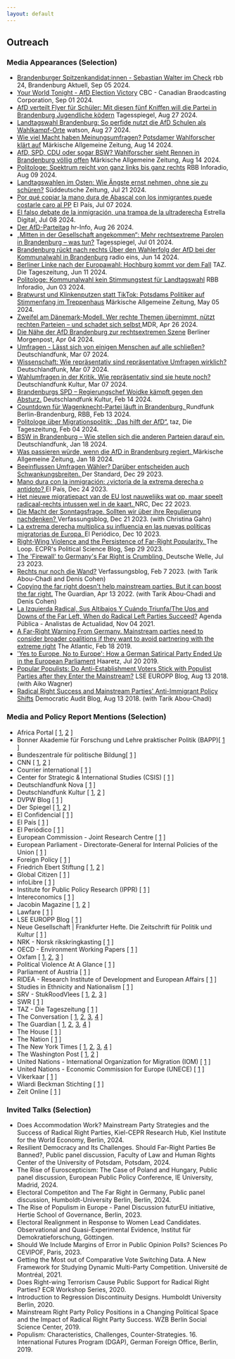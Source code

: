 ```yaml
---
layout: default
---
```

<h2>Outreach</h2>


<h3>Media Appearances (Selection)</h3>

<ul>

<li><a href= "https://www.rbb-online.de/brandenburgaktuell/archiv/20240905_1930/5.html">Brandenburger Spitzenkandidat:innen - Sebastian Walter im Check</a> <it>rbb 24, Brandenburg Aktuell</it>, Sep 05 2024.</li>

<li><a href= "https://www.cbc.ca/listen/live-radio/1-8-your-world-tonight">Your World Tonight - AfD Election Victory</a> <it>CBC - Canadian Braodcasting Corporation</it>, Sep 01 2024.</li>

<li><a href= "https://www.tagesspiegel.de/potsdam/brandenburg/afd-verteilt-flyer-fur-schuler-mit-diesen-funf-kniffen-will-die-partei-in-brandenburg-jugendliche-kodern-12245951.html">AfD verteilt Flyer für Schüler: Mit diesen fünf Kniffen will die Partei in Brandenburg Jugendliche ködern</a> <it>Tagesspiegel</it>, Aug 27 2024.</li>

<li><a href= "https://politik.watson.de/politik/inland/128134084-brandenburg-landtagswahl-so-perfide-nutzt-die-afd-schulen-als-wahlkampf-orte">
Landtagswahl Brandenburg: So perfide nutzt die AfD Schulen als Wahlkampf-Orte</a> <it>watson</it>, Aug 27 2024.</li>

<li><a href= "https://www.maz-online.de/brandenburg/einfluss-von-umfragen-auf-die-landtagswahl-in-brandenburg-forscher-klaert-auf-YJ4UFV5QSJFZLEOOLUCVDRNRKA.html">Wie viel Macht haben Meinungsumfragen? Potsdamer Wahlforscher klärt auf</a> <it>Märkische Allgemeine Zeitung</it>, Aug 14 2024.</li>

<li><a href= "https://www.maz-online.de/brandenburg/afd-spd-cdu-oder-bsw-wahlforscher-sieht-landtagswahl-in-brandenburg-voellig-offen-3ALRGBPPFZDLXHQ27MTYHSEA3Y.html">AfD, SPD, CDU oder sogar BSW? Wahlforscher sieht Rennen in Brandenburg völlig offen</a> <it>Märkische Allgemeine Zeitung</it>, Aug 14 2024.</li>

<li><a href= "https://www.inforadio.de/rubriken/interviews/2024/08/09/brandenburg-landeswahlausschuss-wahl-parteien.html">Politologe: Spektrum reicht von ganz links bis ganz rechts</a> <it>RBB Inforadio</it>, Aug 09 2024.</li>

<li><a href= "https://www.sueddeutsche.de/politik/landtagswahl-sachsen-thueringen-afd-migration-lux.Hs42cDs7DicwDHjgn9p8C8">Landtagswahlen im Osten: Wie Ängste ernst nehmen, ohne sie zu schüren?</a> <it>Süddeutsche Zeitung</it>, Jul 21 2024.</li>

<li><a href= "https://elpais.com/espana/2024-07-07/por-que-copiar-la-mano-dura-de-abascal-con-los-inmigrantes-puede-costarle-caro-al-pp.html">Por qué copiar la mano dura de Abascal con los inmigrantes puede costarle caro al PP</a> <it>El País</it>, Jul 07 2024.</li>

<li><a href= "https://www.estrelladigital.es/opinion/20240708/el-falso-debate-de-la-inmigracion-una-trampa-de-la-ultraderecha/">El falso debate de la inmigración, una trampa de la ultraderecha</a> <it>Estrella Digital</it>, Jul 08 2024.</li>

<li><a href= "">Der AfD-Parteitag</a> <it>hr-Info</it>, Aug 26 2024.</li>

<li><a href= "https://www.tagesspiegel.de/potsdam/brandenburg/mitten-in-der-gesellschaft-angekommen-mehr-rechtsextreme-parolen-in-brandenburg--was-tun-11888417.html">„Mitten in der Gesellschaft angekommen“: Mehr rechtsextreme Parolen in Brandenburg – was tun?</a> <it>Tagesspiegel</it>, Jul 01 2024.</li>

<li><a href= "https://www.radioeins.de/programm/sendungen/die_schoene_woche/_/wahlerfolg-der-afd-bei-der-kommunalwahl-in-brandenburg.html">Brandenburg rückt nach rechts Über den Wahlerfolg der AfD bei der Kommunalwahl in Brandenburg</a> <it>radio eins</it>, Jun 14 2024.</li>

<li><a href= "https://taz.de/Berliner-Linke-nach-der-Europawahl/!6013456/">Berliner Linke nach der Europawahl: Hochburg kommt vor dem Fall</a> <it>TAZ. Die Tageszeitung</it>, Jun 11 2024.</li>

<li><a href= "https://www.ardaudiothek.de/episode/berlin-und-brandenburg/politologe-kommunalwahl-kein-stimmungstest-fuer-landtagswahl/rbb24-inforadio/13450861/">Politologe: Kommunalwahl kein Stimmungstest für Landtagswahl</a> <it>RBB Inforadio</it>, Jun 03 2024.</li>

<li><a href= "https://www.maz-online.de/lokales/potsdam/kommunalwahl-2024-in-potsdam-stadtteilrundgang-und-haustuerwahlkampf-fuer-mehr-stimmen-TBNP55QR4RENFHWG4T6673VZMM.html">Bratwurst und Klinkenputzen statt TikTok: Potsdams Politiker auf Stimmenfang im Treppenhaus</a> <it>Märkische Allgemeine Zeitung</it>, May 05 2024.</li>

<li><a href= "https://www.mdr.de/wissen/psychologie-sozialwissenschaften/politische-strategie-gegen-die-afd-themen-uebernehmen-100.html">Zweifel am Dänemark-Modell. Wer rechte Themen übernimmt, nützt rechten Parteien – und schadet sich selbst </a> <it>MDR</it>, Apr 26 2024.</li>

<li><a href= "https://www.morgenpost.de/berlin/article242024164/Die-Naehe-der-AfD-Brandenburg-zur-rechtsextremen-Szene.html">Die Nähe der AfD Brandenburg zur rechtsextremen Szene</a> <it>Berliner Morgenpost</it>, Apr 04 2024.</li>

<li><a href= "https://www.deutschlandfunk.de/wackeliges-fundament-wie-repraesentativ-sind-repraesentative-umfragen-wirklich-dlf-b09611a3-100.html">Umfragen - Lässt sich von einigen Menschen auf alle schließen?</a> <it>Deutschlandfunk</it>, Mar 07 2024.</li>

<li><a href= "https://www.deutschlandfunk.de/wissenschaft-wie-repraesentativ-sind-repraesentative-umfragen-wirklich-dlf-82dd38a9-100.html">Wissenschaft: Wie repräsentativ sind repräsentative Umfragen wirklich?</a> <it>Deutschlandfunk</it>, Mar 07 2024.</li>

<li><a href= "https://www.deutschlandfunkkultur.de/wahlumfragen-in-der-kritik-wie-repraesentativ-sind-sie-heute-noch-dlf-kultur-f4d1e50d-100.html">Wahlumfragen in der Kritik. Wie repräsentativ sind sie heute noch?</a> <it>Deutschlandfunk Kultur</it>, Mar 07 2024.</li>

<li><a href= "https://www.deutschlandfunkkultur.de/brandenburgs-spd-regierungschef-woidke-kaempft-gegen-den-absturz-laenderreport-dlf-kultur-dd9b4265-100.html">Brandenburgs SPD – Regierungschef Woidke kämpft gegen den Absturz.</a> <it>Deutschlandfunk Kultur</it>, Feb 14 2024.</li>

<li><a href= "https://www.rbb24.de/politik/beitrag/2024/02/brandenburg-politi-parteien-bsw-landesverband-wagenknecht.html">Countdown für Wagenknecht-Partei läuft in Brandenburg. </a> <it>Rundfunk Berlin-Brandenburg, RBB</it>, Feb 13 2024.</li>

<li><a href= "https://taz.de/Politologe-ueber-Migrationspolitik/!5989700/"> Politologe über Migrationspolitik: „Das hilft der AfD“.</a> <it>taz, Die Tageszeitung</it>, Feb 04 2024.</li>

<li><a href= "https://www.deutschlandfunk.de/bsw-in-brandenburg-wie-stellen-sich-die-anderen-parteien-darauf-ein-dlf-62ff33ed-100.html">BSW in Brandenburg – Wie stellen sich die anderen Parteien darauf ein. </a> <it>Deutschlandfunk</it>, Jan 18 2024.</li>

<li><a href= "https://www.maz-online.de/brandenburg/was-wuerde-passieren-wenn-die-afd-in-brandenburg-regiert-7Y2OOW6MQ5HYRFIAPKEZQ5TFZQ.html">Was passieren würde, wenn die AfD in Brandenburg regiert. </a> <it>Märkische Allgemeine Zeitung</it>, Jan 18 2024.</li>

<li><a href= "https://www.derstandard.de/story/3000000198650/beeinflussen-umfragen-waehler-darueber-entscheiden-auch-schwankungsbreiten">Beeinflussen Umfragen Wähler? Darüber entscheiden auch Schwankungsbreiten. </a> <it>Der Standard</it>, Dec 29 2023.</li>

<li><a href= "https://elpais.com/internacional/2023-12-24/mano-dura-con-la-inmigracion-victoria-de-la-extrema-derecha-o-antidoto.html">Mano dura con la inmigración: ¿victoria de la extrema derecha o antídoto? </a> <it>El País</it>, Dec 24 2023.</li>

<li><a href= "https://www.nrc.nl/nieuws/2023/12/22/het-nieuwe-migratiepact-van-de-eu-lost-nauwelijks-wat-op-maar-speelt-radicaal-rechts-intussen-wel-in-de-kaart-a4185182">Het nieuwe migratiepact van de EU lost nauwelijks wat op, maar speelt radicaal-rechts intussen wel in de kaart. </a> <it>NRC</it>, Dec 22 2023.</li>

<li><a href= "https://verfassungsblog.de/die-macht-der-sonntagsfrage/">Die Macht der Sonntagsfrage. Sollten wir über ihre Regulierung nachdenken? </a> <it>Verfassungsblog</it>, Dec 21 2023. (with Christina Gahn)</li>

<li><a href= "https://www.elperiodico.com/es/internacional/20231210/extrema-derecha-multiplica-influencia-nuevas-politicas-migratorias-europa-95571964">La extrema derecha multiplica su influencia en las nuevas políticas migratorias de Europa. </a> <it>El Periódico</it>, Dec 10 2023.</li>

<li><a href= "https://theloop.ecpr.eu/right-wing-violence-and-the-persistence-of-far-right-popularity/">Right-Wing Violence and the Persistence of Far-Right Popularity. </a> <it>The Loop. ECPR's Political Science Blog</it>, Sep 29 2023.</li>

<li><a href= "https://www.dw.com/en/why-copying-the-far-right-doesnt-work-for-mainstream-parties/a-66311564">The 'Firewall' to Germany's Far Right is Crumbling.  </a> <it>Deutsche Welle</it>, Jul 23 2023.</li>

<li><a href= "https://verfassungsblog.de/rechts-nur-noch-die-wand/">Rechts nur noch die Wand?</a> <it>Verfassungsblog</it>, Feb 7 2023. (with Tarik Abou-Chadi and Denis Cohen)</li>

<li><a href= "https://www.theguardian.com/world/commentisfree/2022/apr/13/copying-far-right-doesnt-help-mainstream-parties">Copying the far right doesn't help mainstream parties. But it can boost the far right.</a> <it>The Guardian</it>, Apr 13 2022. (with Tarik Abou-Chadi and Denis Cohen)</li>

<li><a href= "https://agendapublica.elpais.com/noticia/13514/izquierda-radical-sus-altibajos-cuando-triunfa">La Izquierda Radical, Sus Altibajos Y Cuándo Triunfa/The Ups and Downs of the Far Left, When do Radical Left Parties Succeed?</a> <it>Agenda Pública - Analistas de Actualidad</it>, Nov 04 2021.</li>

<li><a href= "https://www.theatlantic.com/international/archive/2020/02/germany-afd-angela-merkel-thuringia/606541/">A Far-Right Warning From Germany. Mainstream parties need to consider broader coalitions if they want to avoid partnering with the extreme right</a> <it>The Atlantic</it>, Feb 18 2019.</li>

<li><a href= "https://www.haaretz.com/world-news/2019-07-20/ty-article-magazine/.premium/how-a-german-satirical-party-ended-up-in-the-european-parliament/0000017f-e400-d38f-a57f-e65238570000">'Yes to Europe, No to Europe': How a German Satirical Party Ended Up in the European Parliament</a> <it>Haaretz</it>, Jul 20 2019.</li>

<li><a href= "https://blogs.lse.ac.uk/europpblog/2019/08/13/popular-populists-do-anti-establishment-voters-stick-with-populist-parties-after-they-enter-the-mainstream/">Popular Populists: Do Anti-Establishment Voters Stick with Populist Parties after they Enter the Mainstream?</a> <it>LSE EUROPP Blog</it>, Aug 13 2018. (with Aiko Wagner)</li>

<li><a href= "http://www.democraticaudit.com/2018/07/24/radical-right-success-and-mainstream-parties-anti-immigrant-policy-shifts/">Radical Right Success and Mainstream Parties' Anti-Immigrant Policy Shifts</a> <it>Democratic Audit Blog</it>, Aug 13 2018. (with Tarik Abou-Chadi)</li>

</ul>

<h3>Media and Policy Report Mentions (Selection)</h3>
        
<ul> <li> Africa Portal [ <a href= "https://africaportal.org/publication/sustaining-peace-harnessing-power-south-sudanese-women/">1</a>, <a href= "https://africaportal.org/publication/towards-gender-equal-peace-counting-women-meaningful-participation/">2</a> ] </li>

<li> Bonner Akademie für Forschung und Lehre praktischer Politik (BAPP)[ <a href= "https://www.bapp-bonn.de/wp-content/uploads/BAPP_Publikation_Forschungsprojekt_Populismus_final.pdf">1</a> ] </li> 
				
<li> Bundeszentrale für politische Bildung[ <a href= "https://www.bpb.de/themen/rechtsextremismus/dossier-rechtsextremismus/551839/rechtsextreme-diskursstrategien/#footnote-target-3">1</a> ] </li>
				
<li> CNN [ <a href= "https://edition.cnn.com/2019/10/22/opinions/marie-yovanovitch-launches-insurrection-hunt/index.html">1</a>, <a href= "https://edition.cnn.com/2024/01/19/opinions/germany-far-right-afd-ban-hockenos/index.html">2</a> ] </li>

<li> Courrier international [ <a href= "https://www.courrierinternational.com/article/route-des-balkans-l-espace-schengen-patit-de-la-crise-migratoire">1</a> ] </li>

<li> Center for Strategic & International Studies (CSIS) [ <a href= "https://www.csis.org/analysis/elevating-women-peacebuilders-amidst-covid-19">1</a> ] </li>

<li> Deutschlandfunk Nova [ <a href= "https://ondemand-mp3.dradio.de/file/dradio/2022/04/21/deutschlandfunknova_mariupol_20220421_6d0efc11.mp3">1</a> ] </li>

<li> Deutschlandfunk Kultur [ <a href= "https://www.deutschlandfunkkultur.de/stimmenfang-am-rechten-rand-lohnt-sich-nicht-dlf-kultur-b8cde89c-100.html">1</a>, <a href= "https://www.deutschlandfunkkultur.de/wahrnehmungsluecke-deshalb-sind-umfrageergebnisse-keine-wahlergebnisse-dlf-kultur-6cf54334-100.html">2</a> ] </li>

<li> DVPW Blog [ <a href= "https://www.dvpw.de/blog/schwaecht-eine-programmatische-annaeherung-der-unionsparteien-an-die-afd-den-wahlerfolg-der-rechtspopulisten-eher-nicht-ein-beitrag-von-marc-debus">1</a> ] </li>

<li> Der Spiegel [ <a href="https://www.spiegel.de/wissenschaft/mensch/alternative-fuer-deutschland-politikstil-please-staerke-die-afd-a-a6a6b50c-2944-4674-acdc-446eff3f93d1">1</a>, <a href="https://www.spiegel.de/wissenschaft/mensch/rechtsextremismus-die-forschung-zeigt-wie-man-die-afd-kleinkriegt-kolumne-a-3c7e1a1d-e9f8-4d1d-a0b7-f5d457f8eb98?sara_ref=re-so-app-sh">2</a> ] </li>

<li> El Confidencial [ <a href= "https://blogs.elconfidencial.com/espana/tribuna/2022-08-22/dos-revoluciones-preocupar-centroderecha_3478192">1</a> ] </li>

<li> El País [ <a href= "https://agendapublica.elpais.com/noticia/18704/amenaza-al-equilibrio-politico-aleman">1</a> ] </li>

<li> El Periódico [ <a href= "https://www.elperiodico.cat/ca/societat/20230618/guia-detectar-desmuntar-discurs-odi-88750605">1</a> ] </li>

<li> European Commission - Joint Research Centre [ <a href= "https://op.europa.eu/en/publication-detail/-/publication/ef4a0bc1-5763-11ee-9220-01aa75ed71a1">1</a> ] </li>

<li> European Parliament - Directorate-General for Internal Policies of the Union [ <a href= "https://op.europa.eu/en/publication-detail/-/publication/4779627d-90ad-11e9-9369-01aa75ed71a1/language-en/format-PDF/source-127484602">1</a> ] </li>

<li> Foreign Policy [ <a href= "https://foreignpolicy.com/2023/11/01/the-far-right-is-winning-europes-immigration-debate/">1</a> ] </li>

<li> Friedrich Ebert Stiftung [ <a href= "https://library.fes.de/pdf-files/bueros/stockholm/21030.pdf">1</a>, <a href= "https://library.fes.de/pdf-files/a-p-b/18074.pdf">2</a> ] </li>

<li> Global Citizen [ <a href= "https://www.globalcitizen.org/en/content/how-women-and-girls-are-disproportionately-affecte/">1</a> ] </li>

<li> infoLibre [ <a href= "https://www.infolibre.es/politica/casos-estudios-reacciones-explican-pacto-migratorio-no-debilita-contrario-extrema-derecha_1_1763922.html">1</a> ] </li>

<li> Institute for Public Policy Research (IPPR) [ <a href= "https://www.ippr.org/research/publications/road-to-renewal">1</a> ] </li>

<li> Intereconomics [ <a href= "https://www.intereconomics.eu/contents/year/2024/number/2/article/the-far-right-and-the-2024-european-elections.html">1</a> ] </li>

<li> Jacobin Magazine [ <a href= "https://jacobin.com/2022/05/denmark-far-right-vandalism-left-wing-artworks-situationists-jorn-asger-hard-line/">1</a>, <a href="https://jacobin.de/artikel/wo-liegt-das-potenzial-einer-wagenknecht-partei-gruendung-linke-konservative-carsten-braband/">2</a> ] </li>

<li> Lawfare [ <a href= "https://www.lawfaremedia.org/article/why-focus-gender-increases-national-security">1</a> ] </li>

<li> LSE EUROPP Blog [ <a href= "https://blogs.lse.ac.uk/europpblog/2021/07/08/there-is-little-evidence-european-integration-has-created-a-representation-gap-between-politicians-and-voters/">1</a> ] </li>

<li> Neue Gesellschaft | Frankfurter Hefte. Die Zeitschrift für Politik und Kultur [ <a href= "https://www.frankfurter-hefte.de/artikel/annaehern-oder-abgrenzen-3864/">1</a> ] </li>

<li> NRK - Norsk rikskringkasting [ <a href= "https://www.nrk.no/trondelag/sann-blir-samfunnet-pavirka-av-kvinnelige-ledere-1.16627349">1</a> ] </li>

<li> OECD - Environment Working Papers [ <a href= "https://www.oecd-ilibrary.org/environment/women-s-leadership-in-environmental-action_f0038d22-en">1</a> ] </li>

<li> Oxfam [ <a href= "https://policy-practice.oxfam.org/resources/achieving-sustainable-development-goals-5-and-6-the-case-for-gender-transformat-620967/">1</a>, <a href= "https://policy-practice.oxfam.org/resources/the-gendered-impact-of-explosive-weapons-use-in-populated-areas-in-yemen-620909/">2</a>, <a href= "https://policy-practice.oxfam.org/resources/women-in-conflict-zones-620690/">3</a> ] </li>

<li> Political Violence At A Glance [ <a href= "https://politicalviolenceataglance.org/2023/01/26/the-colombian-government-and-the-eln-rebels-are-negotiating-again-women-need-a-seat-at-the-table/">1</a> ] </li>

<li> Parliament of Austria [ <a href= "https://www.parlament.gv.at/aktuelles/mediathek/XXVII/VER/202?TS=1705928552">1</a> ] </li>

<li> RIDEA - Research Institute of Development and European Affairs [ <a href= "http://www.ridea-ks.org/uploads/ShapingPeace.pdf">1</a> ] </li>

<li> Studies in Ethnicity and Nationalism [ <a href= "https://senjournal.co.uk/2022/07/10/blog-post-nationalism-and-welfare-chauvinism-right-wing-populism-in-europe-and-the-2022-french-presidential-elections/">1</a> ] </li>

<li> SRV - StukRoodVlees [ <a href= "https://stukroodvlees.nl/kiezer-steeds-meer-radicaal-rechts/">1</a>, <a href= "https://stukroodvlees.nl/open-deur-of-isoleren-imiteren/">2</a>, <a href= "https://stukroodvlees.nl/episode-120-the-clusterfk-of-the-mainstream-right-with-tarik-abou-chadi/">3</a> ] </li>

<li> SWR [ <a href= "https://www.swr.de/swraktuell/baden-wuerttemberg/mannheimer-studie-uebernahme-rechter-themen-staerkt-radikale-parteien-100.html">1</a> ] </li>

<li> TAZ - Die Tageszeitung [ <a href= "https://taz.de/Studie-zu-Wahlerfolgen-rechter-Parteien/!5849870/">1</a> ] </li>

<li> The Conversation [ <a href= "https://theconversation.com/the-exclusion-of-women-in-myanmar-politics-helped-fuel-the-military-coup-154701">1</a>, <a href="https://theconversation.com/women-play-a-critical-role-in-diplomacy-and-security-so-why-arent-more-in-positions-of-power-170875">2</a>, <a href="https://theconversation.com/why-men-overwhelmingly-wear-the-uns-blue-helmets-a-former-us-ambassador-explains-why-decades-of-recruiting-women-peacekeepers-has-had-little-effect-186683">3</a>, <a href="https://theconversation.com/when-russia-and-ukraine-eventually-restart-peace-talks-involving-women-or-not-could-be-a-key-factor-in-an-agreement-actually-sticking-189207">4</a> ] </li>

<li> The Guardian [ <a href= "https://www.theguardian.com/news/2019/may/14/why-copying-the-populist-right-isnt-going-to-save-the-left">1</a>, <a href= "https://www.theguardian.com/commentisfree/2022/jul/03/as-macron-does-quiet-deals-with-le-pen-the-far-right-has-france-in-its-grip">2</a>, <a href= "https://www.theguardian.com/world/2023/nov/26/far-right-normalised-mainstream-parties-geert-wilders-dutch">3</a>, <a href= "https://www.theguardian.com/commentisfree/2024/apr/15/reform-uk-rishi-sunak-netherlands-europe-tories">4</a> ] </li>

<li> The House [ <a href= "https://www.politicshome.com/thehouse/article/professor-see-now-polling">1</a> ] </li>

<li> The Nation [ <a href= "https://www.thenation.com/article/world/strategies-defeat-afd-germany/">1</a> ] </li>

<li> The New York Times [ <a href= "https://www.nytimes.com/interactive/2019/06/26/opinion/sunday/republican-platform-far-right.html">1</a>, <a href= "https://www.nytimes.com/2023/02/08/opinion/germany-far-right-afd.html">2</a>, <a href= "https://www.nytimes.com/2023/12/05/opinion/climate-change-europe-conservatives.html">3</a>, <a href= "https://www.nytimes.com/2024/01/31/opinion/biden-border-immigration.html">4</a> ] </li>

<li> The Washington Post [ <a href= "https://www.washingtonpost.com/opinions/2019/09/04/why-germany-europe-cant-afford-accommodate-radical-right/">1</a>, <a href= "https://www.washingtonpost.com/politics/2021/07/15/countries-different-colombia-lebanon-lgbtq-advocates-are-helping-lead-protests-build-peace/">2</a> ] </li>

<li> United Nations - International Organization for Migration (IOM) [ <a href= "https://publications.iom.int/system/files/pdf/wmr_2020.pdf">1</a> ] </li>

<li> United Nations - Economic Commission for Europe (UNECE)
[ <a href= "https://unece.org/info/publications/pub/359183">1</a> ] </li>

<li> Vikerkaar [ <a href= "https://www.vikerkaar.ee/archives/29872">1</a> ] </li>

<li> Wiardi Beckman Stichting [ <a href= "https://wbs.nl/publicaties/economisch-links-groen-en-progressief#_ednref9">1</a> ] </li>

<li> Zeit Online [ <a href= "https://www.zeit.de/news/2022-04/21/studie-uebernahme-rechter-themen-staerkt-radikale-parteien">1</a> ] </li>

</ul>





<h3>Invited Talks (Selection)</h3>
        
<ul>
<li>Does Accommodation Work? Mainstream Party Strategies and the Success of
Radical Right Parties, <it>Kiel-CEPR Research Hub, Kiel Institute for the World Economy</it>, Berlin, 2024.</li>
<li>Resilient Democracy and Its Challenges. Should Far-Right Parties Be Banned?, Public panel discussion, <it>Faculty of Law and Human Rights Center of the University of Potsdam</it>, Potsdam, 2024.</li>
<li>The Rise of Euroscepticism: The Case of Poland and Hungary, Public panel discussion, <it>European Public Policy Conference, IE University</it>, Madrid, 2024.</li>
<li>Electoral Competiton and The Far Right in Germany, Public panel discussion, <it>Humboldt-University Berlin</it>, Berlin, 2024.</li>
<li>The Rise of Populism in Europe - Panel Discussion <it>futurEU initiative, Hertie School of Governance</it>, Berlin, 2023.</li>
<li>Electoral Realignment in Response to Women Lead Candidates. Observational and Quasi-Experimental Evidence, <it>Institut für Demokratieforschung</it>, Göttingen.</li>
<li>Should We Include Margins of Error in Public Opinion Polls? <it>Sciences Po CEVIPOF</it>, Paris, 2023.</li>
<li>Getting the Most out of Comparative Vote Switching Data. A New Framework for Studying Dynamic Multi-Party Competition. <it>Université de Montréal</it>, 2021.</li>
<li>Does Right-wing Terrorism Cause Public Support for Radical Right Parties? <it>ECR Workshop Series</it>, 2020.</li>
<li>Introduction to Regression Discontinuity Designs. <it>Humboldt University Berlin</it>, 2020.</li>
<li>Mainstream Right Party Policy Positions in a Changing Political Space and the Impact of Radical Right Party Success. <it>WZB Berlin Social Science Center, 2019.</it></li>
<li>Populism: Characteristics, Challenges, Counter-Strategies. <it>16. International Futures Program (DGAP), German Foreign Office, Berlin, 2019.</it></li>
</ul>

